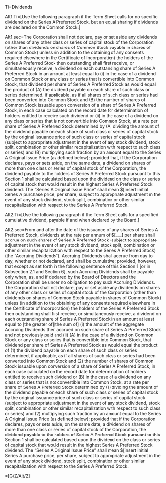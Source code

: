Ti=Dividends

Alt1.Ti=[Use the following paragraph if the Term Sheet calls for no specific dividend on the Series A Preferred Stock, but an equal sharing if dividends are declared on the Common Stock.]

Alt1.sec=The Corporation shall not declare, pay or set aside any dividends on shares of any other class or series of capital stock of the Corporation (other than dividends on shares of Common Stock payable in shares of Common Stock) unless (in addition to the obtaining of any consents required elsewhere in the Certificate of Incorporation) the holders of the Series A Preferred Stock then outstanding shall first receive, or simultaneously receive, a dividend on each outstanding share of Series A Preferred Stock in an amount at least equal to (i) in the case of a dividend on Common Stock or any class or series that is convertible into Common Stock, that dividend per share of Series A Preferred Stock as would equal the product of (A) the dividend payable on each share of such class or series determined, if applicable, as if all shares of such class or series had been converted into Common Stock and (B) the number of shares of Common Stock issuable upon conversion of a share of Series A Preferred Stock, in each case calculated on the record date for determination of holders entitled to receive such dividend or (ii) in the case of a dividend on any class or series that is not convertible into Common Stock, at a rate per share of Series A Preferred Stock determined by (A) dividing the amount of the dividend payable on each share of such class or series of capital stock by the original issuance price of such class or series of capital stock (subject to appropriate adjustment in the event of any stock dividend, stock split, combination or other similar recapitalization with respect to such class or series) and (B) multiplying such fraction by an amount equal to the Series A Original Issue Price (as defined below); provided that, if the Corporation declares, pays or sets aside, on the same date, a dividend on shares of more than one class or series of capital stock of the Corporation, the dividend payable to the holders of Series A Preferred Stock pursuant to this Section 1 shall be calculated based upon the dividend on the class or series of capital stock that would result in the highest Series A Preferred Stock dividend.  The “Series A Original Issue Price” shall mean $[insert initial Series A purchase price] per share, subject to appropriate adjustment in the event of any stock dividend, stock split, combination or other similar recapitalization with respect to the Series A Preferred Stock.

Alt2.Ti=[Use the following paragraph if the Term Sheet calls for a specified cumulative dividend, payable if and when declared by the Board.]

Alt2.sec=From and after the date of the issuance of any shares of Series A Preferred Stock, dividends at the rate per annum of $[___] per share shall accrue on such shares of Series A Preferred Stock (subject to appropriate adjustment in the event of any stock dividend, stock split, combination or other similar recapitalization with respect to the Series A Preferred Stock) (the “Accruing Dividends”).  Accruing Dividends shall accrue from day to day, whether or not declared, and shall be cumulative; provided, however, that except as set forth in the following sentence of this Section 1 [or in Subsection 2.1 and Section 6], such Accruing Dividends shall be payable only when, as, and if declared by the Board of Directors and the Corporation shall be under no obligation to pay such Accruing Dividends.  The Corporation shall not declare, pay or set aside any dividends on shares of any other class or series of capital stock of the Corporation (other than dividends on shares of Common Stock payable in shares of Common Stock) unless (in addition to the obtaining of any consents required elsewhere in the Certificate of Incorporation) the holders of the Series A Preferred Stock then outstanding shall first receive, or simultaneously receive, a dividend on each outstanding share of Series A Preferred Stock in an amount at least equal to [the greater of][the sum of] (i) the amount of the aggregate Accruing Dividends then accrued on such share of Series A Preferred Stock and not previously paid and (ii) (A) in the case of a dividend on Common Stock or any class or series that is convertible into Common Stock, that dividend per share of Series A Preferred Stock as would equal the product of (1) the dividend payable on each share of such class or series determined, if applicable, as if all shares of such class or series had been converted into Common Stock and (2) the number of shares of Common Stock issuable upon conversion of a share of Series A Preferred Stock, in each case calculated on the record date for determination of holders entitled to receive such dividend or (B) in the case of a dividend on any class or series that is not convertible into Common Stock, at a rate per share of Series A Preferred Stock determined by (1) dividing the amount of the dividend payable on each share of such class or series of capital stock by the original issuance price of such class or series of capital stock (subject to appropriate adjustment in the event of any stock dividend, stock split, combination or other similar recapitalization with respect to such class or series) and (2) multiplying such fraction by an amount equal to the Series A Original Issue Price (as defined below); provided that if the Corporation declares, pays or sets aside, on the same date, a dividend on shares of more than one class or series of capital stock of the Corporation, the dividend payable to the holders of Series A Preferred Stock pursuant to this Section 1 shall be calculated based upon the dividend on the class or series of capital stock that would result in the highest Series A Preferred Stock dividend.  The “Series A Original Issue Price” shall mean $[insert initial Series A purchase price] per share, subject to appropriate adjustment in the event of any stock dividend, stock split, combination or other similar recapitalization with respect to the Series A Preferred Stock.

=[G/Z/Alt/2]